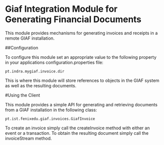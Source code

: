 Giaf Integration Module for Generating Financial Documents
===

This module provides mechanisms for generating invoices and receipts in a
remote GIAF installation. 


##Configuration

To configure this module set an appropriate value to the following property 
in your applications configuration.properties file: 

```
pt.indra.mygiaf.invoice.dir
```

This is where this module will store references to objects in the GIAF 
system as well as the resulting documents.


#Using the Client

This module provides a simple API for generating and retrieving documents 
from a GIAF installation in the following class:

```
pt.ist.fenixedu.giaf.invoices.GiafInvoice
```

To create an invoice simply call the createInvoice method with either an 
event or a transaction. To obtain the resulting document simply call the 
invoiceStream method.
